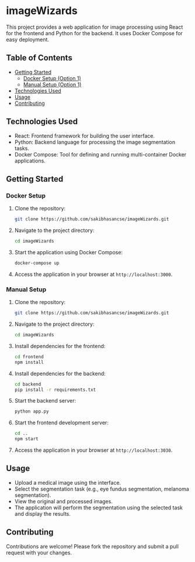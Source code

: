 # imageWizards

This project provides a web application for image processing using React for the frontend and Python for the backend. It uses Docker Compose for easy deployment.

## Table of Contents

- [Getting Started](#getting-started)
  - [Docker Setup (Option 1)](#docker-setup)
  - [Manual Setup (Option 1)](#manual-setup)
- [Technologies Used](#technologies-used)
- [Usage](#usage)
- [Contributing](#contributing)

## Technologies Used

- React: Frontend framework for building the user interface.
- Python: Backend language for processing the image segmentation tasks.
- Docker Compose: Tool for defining and running multi-container Docker applications.

## Getting Started

### Docker Setup

1. Clone the repository:
   ```sh
   git clone https://github.com/sakibhasancse/imageWizards.git
   ```

2. Navigate to the project directory:
   ```sh
   cd imageWizards
   ```

3. Start the application using Docker Compose:
   ```sh
   docker-compose up
   ```

4. Access the application in your browser at `http://localhost:3000`.

### Manual Setup

1. Clone the repository:
   ```sh
   git clone https://github.com/sakibhasancse/imageWizards.git
   ```

2. Navigate to the project directory:
   ```sh
   cd imageWizards
   ```

3. Install dependencies for the frontend:
   ```sh
   cd frontend
   npm install
   ```

4. Install dependencies for the backend:
   ```sh
   cd backend
   pip install -r requirements.txt
   ```

5. Start the backend server:
   ```sh
   python app.py
   ```

6. Start the frontend development server:
   ```sh
   cd ..
   npm start
   ```

7. Access the application in your browser at `http://localhost:3030`.

## Usage

- Upload a medical image using the interface.
- Select the segmentation task (e.g., eye fundus segmentation, melanoma segmentation).
- View the original and processed images.
- The application will perform the segmentation using the selected task and display the results.

## Contributing

Contributions are welcome! Please fork the repository and submit a pull request with your changes.
